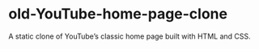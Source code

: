 # old-YouTube-home-page-clone
A static clone of YouTube’s classic home page built with HTML and CSS.
